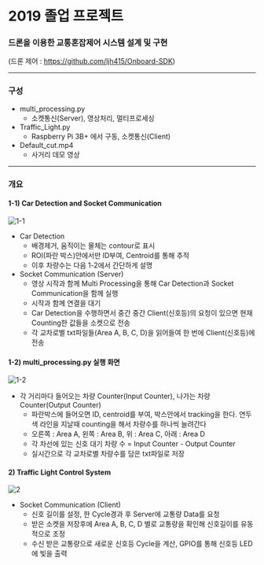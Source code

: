 # 2019 졸업 프로젝트

### 드론을 이용한 교통혼잡제어 시스템 설계 및 구현
(드론 제어 : https://github.com/ljh415/Onboard-SDK)

------

### 구성

- multi_processing.py
  - 소켓통신(Server), 영상처리, 멀티프로세싱
- Traffic_Light.py
  - Raspberry Pi 3B+ 에서 구동, 소켓통신(Client)
- Default_cut.mp4
  - 사거리 데모 영상

------

### 개요

#### 1-1) Car Detection and Socket Communication

![1-1](https://user-images.githubusercontent.com/48716219/75887799-af142280-5e6d-11ea-9407-dff7f259863f.png)

- Car Detection
  - 배경제거, 움직이는 물체는 contour로 표시
  - ROI(파란 박스)안에서만 ID부여, Centroid를 통해 추적
  - 이후 차량수는 다음 1-2에서 간단하게 설명
- Socket Communication (Server)
  - 영상 시작과 함께 Multi Processing을 통해 Car Detection과 Socket Communication을 함께 실행
  - 시작과 함께 연결을 대기
  - Car Detection을 수행하면서 중간 중간 Client(신호등)의 요청이 있으면 현재 Counting한 값들을 소켓으로 전송
  - 각 교차로별 txt파일들(Area A, B, C, D)을 읽어들여 한 번에 Client(신호등)에 전송



#### 1-2) multi_processing.py 실행 화면

![1-2](https://user-images.githubusercontent.com/48716219/75887859-c81cd380-5e6d-11ea-882f-31a43753b5a2.png)

- 각 거리마다 들어오는 차량 Counter(Input Counter), 나가는 차량 Counter(Output Counter)
  - 파란박스에 들어오면 ID, centroid를 부여, 박스안에서 tracking을 한다. 연두색 라인을 지날때 counting을 해서 차량수를 하나씩 늘려간다
  - 오른쪽 : Area A, 왼쪽 : Area B, 위 : Area C, 아래 : Area D
  - 각 차선에 있는 신호 대기 차량 수 = Input Counter - Output Counter
  - 실시간으로 각 교차로별 차량수를 담은 txt파일로 저장



#### 2) Traffic Light Control System

![2](https://user-images.githubusercontent.com/48716219/75887887-d2d76880-5e6d-11ea-9573-c549624370cd.png)

- Socket Communication (Client)
  - 신호 길이를 설정, 한 Cycle경과 후 Server에 교통량 Data를 요청
  - 받은 소켓을 저장후에 Area A, B, C, D 별로 교통량을 확인해 신호길이를 유동적으로 조정
  - 수신 받은 교통량으로 새로운 신호등 Cycle을 계산, GPIO를 통해 신호등 LED에 빛을 출력
